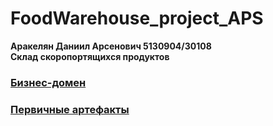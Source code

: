 # FoodWarehouse_project_APS

**Аракелян Даниил Арсенович 5130904/30108**  
**Склад скоропортящихся продуктов**

### [Бизнес-домен](docs/Бизнес_домен_Склад_скоропортящихся_продуктов.pdf)

### [Первичные артефакты](docs/Artifacts.md)
